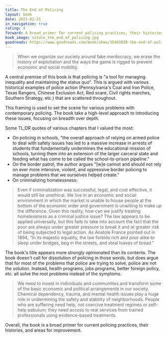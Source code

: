 ```yaml
---
title: The End of Policing
layout: book
date: 2021-02-21
in_navigation: true
rating: 4
forward: A broad primer for current policing practices, their histories, and areas for improvement, valuable for all to know
book_image: vitale_the_end_of_policing.jpg
goodreads: https://www.goodreads.com/book/show/35403039-the-end-of-policing
---
```


> When we organize our society around fake meritocracy, we erase the history of exploitation and the ways the game is rigged to prevent economic and social mobility.

A central premise of this book is that policing is "a tool for managing inequality and maintaining the status quo". This is argued with various historical examples of police action (Pennsylvania's Coal and Iron Police, Texas Rangers, Chinese Exclusion Act, Red scare, Civil rights marches, Southern Strategy, etc.) that are scattered throughout.

This framing is used to set the scene for various problems with contemporary policing. The book take a high-level approach to introducing these issues, focusing on breadth over depth.

Some TL;DR quotes of various chapters that I valued the most:
- On policing in schools, "the overall approach of relying on armed police to deal with safety issues has led to a massive increase in arrests of students that fundamentally undermines the educational mission of schools, turning them into an extension of the larger carceral state and feeding what has come to be called the school-to-prison pipeline."
- On the border patrol, the author argues "[w]e cannot and should not rely on ever more intensive, violent, and oppressive border policing to manage problems that we ourselves helped create."
- On criminalizing homelessness:
>Even if criminalization was successful, legal, and cost effective, it would still be unethical. We live in an economic and social environment in which the market is unable to house people at the bottom of the economic order and government is unwilling to make up the difference. Given this reality, how can we justify treating homelessness as a criminal justice issue? The law appears to be applied universally, but this fails to take into account the fact that the poor are always under greater pressure to break it and at greater risk of being subjected to legal action. As Anatole France pointed out in 1894, “In its majestic equality, the law forbids rich and poor alike to sleep under bridges, beg in the streets, and steal loaves of bread.”

The book's title appears more strongly opinionated than its contents. The book doesn't call for dissolution of policing in those words, but does argue that for most of the problems that police are trying to solve, police are not the solution. Instead, health programs, jobs programs, better foreign policy, etc. all solve the root problems instead of the symptoms.

> We need to invest in individuals and communities and transform some of the basic economic and political arrangements in our society. Chemical dependency, trauma, and mental health issues play a huge role in undermining the safety and stability of neighborhoods. People who are suffering need help, not coercive treatment regimes or self-help pabulum; they need access to real services from trained professionals using evidence-based treatments.

Overall, the book is a broad primer for current policing practices, their histories, and areas for improvement.